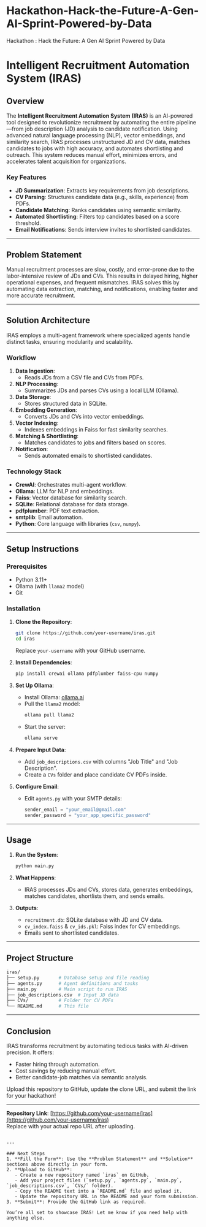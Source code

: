 # Hackathon-Hack-the-Future-A-Gen-AI-Sprint-Powered-by-Data
Hackathon : Hack the Future: A Gen AI Sprint Powered by Data

# Intelligent Recruitment Automation System (IRAS)

## Overview

The **Intelligent Recruitment Automation System (IRAS)** is an AI-powered tool designed to revolutionize recruitment by automating the entire pipeline—from job description (JD) analysis to candidate notification. Using advanced natural language processing (NLP), vector embeddings, and similarity search, IRAS processes unstructured JD and CV data, matches candidates to jobs with high accuracy, and automates shortlisting and outreach. This system reduces manual effort, minimizes errors, and accelerates talent acquisition for organizations.

### Key Features
- **JD Summarization**: Extracts key requirements from job descriptions.
- **CV Parsing**: Structures candidate data (e.g., skills, experience) from PDFs.
- **Candidate Matching**: Ranks candidates using semantic similarity.
- **Automated Shortlisting**: Filters top candidates based on a score threshold.
- **Email Notifications**: Sends interview invites to shortlisted candidates.

---

## Problem Statement

Manual recruitment processes are slow, costly, and error-prone due to the labor-intensive review of JDs and CVs. This results in delayed hiring, higher operational expenses, and frequent mismatches. IRAS solves this by automating data extraction, matching, and notifications, enabling faster and more accurate recruitment.

---

## Solution Architecture

IRAS employs a multi-agent framework where specialized agents handle distinct tasks, ensuring modularity and scalability.

### Workflow
1. **Data Ingestion**:  
   - Reads JDs from a CSV file and CVs from PDFs.
2. **NLP Processing**:  
   - Summarizes JDs and parses CVs using a local LLM (Ollama).
3. **Data Storage**:  
   - Stores structured data in SQLite.
4. **Embedding Generation**:  
   - Converts JDs and CVs into vector embeddings.
5. **Vector Indexing**:  
   - Indexes embeddings in Faiss for fast similarity searches.
6. **Matching & Shortlisting**:  
   - Matches candidates to jobs and filters based on scores.
7. **Notification**:  
   - Sends automated emails to shortlisted candidates.

### Technology Stack
- **CrewAI**: Orchestrates multi-agent workflow.
- **Ollama**: LLM for NLP and embeddings.
- **Faiss**: Vector database for similarity search.
- **SQLite**: Relational database for data storage.
- **pdfplumber**: PDF text extraction.
- **smtplib**: Email automation.
- **Python**: Core language with libraries (`csv`, `numpy`).

---

## Setup Instructions

### Prerequisites
- Python 3.11+
- Ollama (with `llama2` model)
- Git

### Installation
1. **Clone the Repository**:  
   ```bash
   git clone https://github.com/your-username/iras.git
   cd iras


   ```
   Replace `your-username` with your GitHub username.

2. **Install Dependencies**:  
   ```bash
   pip install crewai ollama pdfplumber faiss-cpu numpy
   ```

3. **Set Up Ollama**:  
   - Install Ollama: [ollama.ai](https://ollama.ai/)
   - Pull the `llama2` model:  
     ```bash
     ollama pull llama2
     ```
   - Start the server:  
     ```bash
     ollama serve
     ```

4. **Prepare Input Data**:  
   - Add `job_descriptions.csv` with columns "Job Title" and "Job Description".
   - Create a `CVs` folder and place candidate CV PDFs inside.

5. **Configure Email**:  
   - Edit `agents.py` with your SMTP details:  
     ```python
     sender_email = "your_email@gmail.com"
     sender_password = "your_app_specific_password"
     ```

---

## Usage

1. **Run the System**:  
   ```bash
   python main.py
   ```

2. **What Happens**:  
   - IRAS processes JDs and CVs, stores data, generates embeddings, matches candidates, shortlists them, and sends emails.

3. **Outputs**:  
   - `recruitment.db`: SQLite database with JD and CV data.
   - `cv_index.faiss` & `cv_ids.pkl`: Faiss index for CV embeddings.
   - Emails sent to shortlisted candidates.

---

## Project Structure

```bash
iras/
├── setup.py       # Database setup and file reading
├── agents.py      # Agent definitions and tasks
├── main.py        # Main script to run IRAS
├── job_descriptions.csv  # Input JD data
├── CVs/           # Folder for CV PDFs
└── README.md      # This file
```

---

## Conclusion

IRAS transforms recruitment by automating tedious tasks with AI-driven precision. It offers:
- Faster hiring through automation.
- Cost savings by reducing manual effort.
- Better candidate-job matches via semantic analysis.

Upload this repository to GitHub, update the clone URL, and submit the link for your hackathon!

---

**Repository Link**: [https://github.com/your-username/iras](https://github.com/your-username/iras)  
Replace with your actual repo URL after uploading.
```

---

### Next Steps
1. **Fill the Form**: Use the **Problem Statement** and **Solution** sections above directly in your form.
2. **Upload to GitHub**:  
   - Create a new repository named `iras` on GitHub.
   - Add your project files (`setup.py`, `agents.py`, `main.py`, `job_descriptions.csv`, `CVs/` folder).
   - Copy the README text into a `README.md` file and upload it.
   - Update the repository URL in the README and your form submission.
3. **Submit**: Provide the GitHub link as required.

You’re all set to showcase IRAS! Let me know if you need help with anything else.
